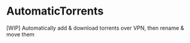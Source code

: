 # AutomaticTorrents
[WIP] Automatically add &amp; download torrents over VPN, then rename &amp; move them
